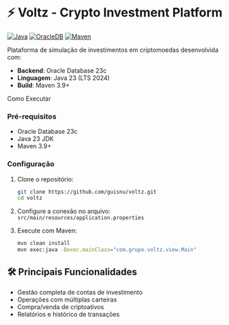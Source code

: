 # ⚡ Voltz - Crypto Investment Platform

[![Java](https://img.shields.io/badge/Java-23-blue)](https://www.oracle.com/java/)
[![OracleDB](https://img.shields.io/badge/OracleSQL-23c-red)](https://www.oracle.com/database/)
[![Maven](https://img.shields.io/badge/Maven-3.9+-blue)](https://maven.apache.org)

Plataforma de simulação de investimentos em criptomoedas desenvolvida com:

- **Backend**: Oracle Database 23c
- **Linguagem**: Java 23 (LTS 2024)
- **Build**: Maven 3.9+

Como Executar

### Pré-requisitos
- Oracle Database 23c
- Java 23 JDK
- Maven 3.9+

### Configuração
1. Clone o repositório:
   ```bash
   git clone https://github.com/guisnu/voltz.git
   cd voltz
   ```

2. Configure a conexão no arquivo:
   `src/main/resources/application.properties`

3. Execute com Maven:
   ```bash
   mvn clean install
   mvn exec:java -Dexec.mainClass="com.grupo.voltz.view.Main"
   ```

## 🛠 Principais Funcionalidades
- Gestão completa de contas de investimento
- Operações com múltiplas carteiras
- Compra/venda de criptoativos
- Relatórios e histórico de transações
